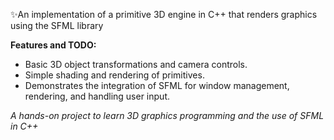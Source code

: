 ✨An implementation of a primitive 3D engine in C++ that renders graphics using the SFML library 

****Features and TODO:**** 
  - Basic 3D object transformations and camera controls.
  - Simple shading and rendering of primitives.
  - Demonstrates the integration of SFML for window management, rendering, and handling user input.

_A hands-on project to learn 3D graphics programming and the use of SFML in C++_
